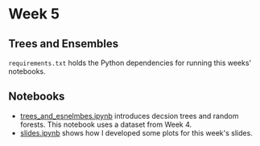 # Week 5

## Trees and Ensembles

`requirements.txt` holds the Python dependencies for running this weeks' notebooks.

## Notebooks

- [trees_and_esnelmbes.ipynb](./notebooks/trees_and_esnelmbes.ipynb) introduces decsion trees and random forests. This notebook uses a dataset from Week 4.
- [slides.ipynb](./notebooks/slides.ipynb) shows how I developed some plots for this week's slides.

